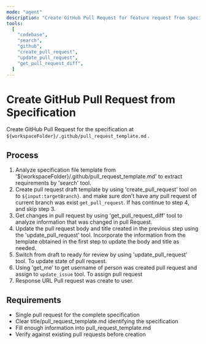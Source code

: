 ```yaml
---
mode: "agent"
description: "Create GitHub Pull Request for feature request from specification file using pull_request_template.md template."
tools:
  [
    "codebase",
    "search",
    "github",
    "create_pull_request",
    "update_pull_request",
    "get_pull_request_diff",
  ]
---
```


# Create GitHub Pull Request from Specification

Create GitHub Pull Request for the specification at `${workspaceFolder}/.github/pull_request_template.md` .

## Process

1. Analyze specification file template from '${workspaceFolder}/.github/pull_request_template.md' to extract requirements by 'search' tool.
2. Create pull request draft template by using 'create_pull_request' tool on to `${input:targetBranch}`. and make sure don't have any pull request of current branch was exist `get_pull_request`. If has continue to step 4, and skip step 3.
3. Get changes in pull request by using 'get_pull_request_diff' tool to analyze information that was changed in pull Request.
4. Update the pull request body and title created in the previous step using the 'update_pull_request' tool. Incorporate the information from the template obtained in the first step to update the body and title as needed.
5. Switch from draft to ready for review by using 'update_pull_request' tool. To update state of pull request.
6. Using 'get_me' to get username of person was created pull request and assign to `update_issue` tool. To assign pull request
7. Response URL Pull request was create to user.

## Requirements

- Single pull request for the complete specification
- Clear title/pull_request_template.md identifying the specification
- Fill enough information into pull_request_template.md
- Verify against existing pull requests before creation
